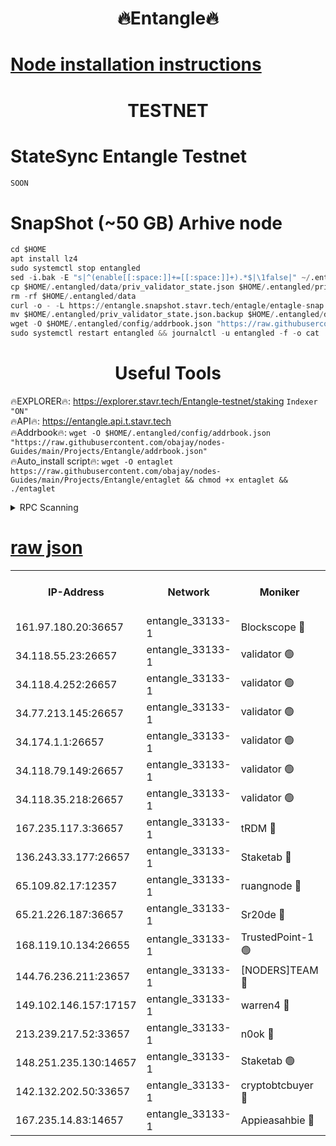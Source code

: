 <h1 align="center"> 🔥Entangle🔥</h1>

[Node installation instructions](https://github.com/obajay/nodes-Guides/tree/main/Projects/Entangle)
=

<h1 align="center"> TESTNET</h1>

# StateSync Entangle Testnet
```python
SOON
```
# SnapShot (~50 GB) Arhive node
```python
cd $HOME
apt install lz4
sudo systemctl stop entangled
sed -i.bak -E "s|^(enable[[:space:]]+=[[:space:]]+).*$|\1false|" ~/.entangled/config/config.toml
cp $HOME/.entangled/data/priv_validator_state.json $HOME/.entangled/priv_validator_state.json.backup
rm -rf $HOME/.entangled/data
curl -o - -L https://entangle.snapshot.stavr.tech/entagle/entagle-snap.tar.lz4 | lz4 -c -d - | tar -x -C $HOME/.entangled --strip-components 2
mv $HOME/.entangled/priv_validator_state.json.backup $HOME/.entangled/data/priv_validator_state.json
wget -O $HOME/.entangled/config/addrbook.json "https://raw.githubusercontent.com/obajay/nodes-Guides/main/Projects/Entangle/addrbook.json"
sudo systemctl restart entangled && journalctl -u entangled -f -o cat
```
 <h1 align="center"> Useful Tools</h1>
 
🔥EXPLORER🔥: https://explorer.stavr.tech/Entangle-testnet/staking        `Indexer "ON"` \
🔥API🔥:      https://entangle.api.t.stavr.tech \
🔥Addrbook🔥: ```wget -O $HOME/.entangled/config/addrbook.json "https://raw.githubusercontent.com/obajay/nodes-Guides/main/Projects/Entangle/addrbook.json"``` \
🔥Auto_install script🔥:  `wget -O entaglet https://raw.githubusercontent.com/obajay/nodes-Guides/main/Projects/Entangle/entaglet && chmod +x entaglet && ./entaglet`


<details>
<summary>RPC Scanning</summary>

<h2 align="center"> We scan nodes in real time every 4 hours. And we provide the final result of RPC endpoints.
We cannot influence the operation of these nodes in any way. </h2>


```python
If Voting Power is higher than 0 --> then the Node is a validator of the network and may be subject to attack and be a potential threat to the chain.
```
```python
We marked such validators with a red symbol
```

</details>

[raw json](https://rpc-check.entangt.stavr.tech/entangt/rpc-entangt-result.json)
=


<table><tr><th>IP-Address</th><th>Network</th><th>Moniker</th><th>Latest Block Height</th><th>Earliest Block Height</th><th>Catching Up</th><th>Tx Index</th><th>Voting Power</th><th>Scan Time</th></tr><tr><td>161.97.180.20:36657</td><td>entangle_33133-1</td><td>Blockscope 🔴</td><td>2670620</td><td>1</td><td>False</td><td>off</td><td>309757544522759</td><td>2024-03-16T17:13:36.892443807UTC</td></tr><tr><td>34.118.55.23:26657</td><td>entangle_33133-1</td><td>validator 🟢</td><td>2670621</td><td>1</td><td>False</td><td>on</td><td>0</td><td>2024-03-16T17:13:39.590972196UTC</td></tr><tr><td>34.118.4.252:26657</td><td>entangle_33133-1</td><td>validator 🟢</td><td>2617124</td><td>1</td><td>False</td><td>on</td><td>0</td><td>2024-03-16T17:13:39.901214444UTC</td></tr><tr><td>34.77.213.145:26657</td><td>entangle_33133-1</td><td>validator 🟢</td><td>2670621</td><td>1</td><td>False</td><td>on</td><td>0</td><td>2024-03-16T17:13:42.199717558UTC</td></tr><tr><td>34.174.1.1:26657</td><td>entangle_33133-1</td><td>validator 🟢</td><td>2670621</td><td>1</td><td>False</td><td>on</td><td>0</td><td>2024-03-16T17:13:42.894305001UTC</td></tr><tr><td>34.118.79.149:26657</td><td>entangle_33133-1</td><td>validator 🟢</td><td>2670624</td><td>1</td><td>False</td><td>on</td><td>0</td><td>2024-03-16T17:14:04.576747350UTC</td></tr><tr><td>34.118.35.218:26657</td><td>entangle_33133-1</td><td>validator 🟢</td><td>2622113</td><td>1</td><td>False</td><td>on</td><td>0</td><td>2024-03-16T17:14:09.192345380UTC</td></tr><tr><td>167.235.117.3:36657</td><td>entangle_33133-1</td><td>tRDM 🔴</td><td>2670624</td><td>1</td><td>False</td><td>on</td><td>216776925020225</td><td>2024-03-16T17:14:09.509140982UTC</td></tr><tr><td>136.243.33.177:26657</td><td>entangle_33133-1</td><td>Staketab 🔴</td><td>2670623</td><td>660001</td><td>False</td><td>on</td><td>181133950212536</td><td>2024-03-16T17:13:55.885733071UTC</td></tr><tr><td>65.109.82.17:12357</td><td>entangle_33133-1</td><td>ruangnode 🔴</td><td>2670620</td><td>1312001</td><td>False</td><td>off</td><td>661261205895222</td><td>2024-03-16T17:13:37.239070475UTC</td></tr><tr><td>65.21.226.187:36657</td><td>entangle_33133-1</td><td>Sr20de 🔴</td><td>2670620</td><td>2049001</td><td>False</td><td>off</td><td>29534655065001</td><td>2024-03-16T17:13:34.317314836UTC</td></tr><tr><td>168.119.10.134:26655</td><td>entangle_33133-1</td><td>TrustedPoint-1 🟢</td><td>2670624</td><td>2268001</td><td>False</td><td>off</td><td>0</td><td>2024-03-16T17:14:09.733857078UTC</td></tr><tr><td>144.76.236.211:23657</td><td>entangle_33133-1</td><td>[NODERS]TEAM 🔴</td><td>2670623</td><td>2304001</td><td>False</td><td>off</td><td>26809518609480680</td><td>2024-03-16T17:13:55.639375578UTC</td></tr><tr><td>149.102.146.157:17157</td><td>entangle_33133-1</td><td>warren4 🔴</td><td>2670622</td><td>2558001</td><td>False</td><td>on</td><td>505849050783707</td><td>2024-03-16T17:13:53.394481605UTC</td></tr><tr><td>213.239.217.52:33657</td><td>entangle_33133-1</td><td>n0ok 🔴</td><td>2670623</td><td>2570623</td><td>False</td><td>off</td><td>46611081777498279</td><td>2024-03-16T17:14:02.208205762UTC</td></tr><tr><td>148.251.235.130:14657</td><td>entangle_33133-1</td><td>Staketab 🟢</td><td>2670620</td><td>2617001</td><td>False</td><td>off</td><td>0</td><td>2024-03-16T17:13:34.014172629UTC</td></tr><tr><td>142.132.202.50:33657</td><td>entangle_33133-1</td><td>cryptobtcbuyer 🔴</td><td>2670620</td><td>2619001</td><td>False</td><td>off</td><td>38886577247155343</td><td>2024-03-16T17:13:36.600306918UTC</td></tr><tr><td>167.235.14.83:14657</td><td>entangle_33133-1</td><td>Appieasahbie 🔴</td><td>2670624</td><td>2666001</td><td>False</td><td>on</td><td>43265832790044774</td><td>2024-03-16T17:14:08.867746942UTC</td></tr></table>
